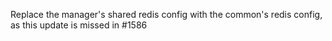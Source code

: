 Replace the manager's shared redis config with the common's redis config, as this update is missed in #1586
